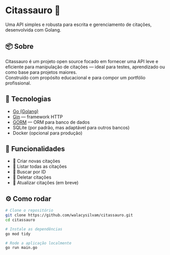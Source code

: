 # Citassauro 🦕

Uma API simples e robusta para escrita e gerenciamento de citações, desenvolvida com Golang.

## 📦 Sobre

Citassauro é um projeto open source focado em fornecer uma API leve e eficiente para manipulação de citações — ideal para testes, aprendizado ou como base para projetos maiores.  
Construído com propósito educacional e para compor um portfólio profissional.

## 🚀 Tecnologias

- [Go (Golang)](https://golang.org/)
- [Gin](https://github.com/gin-gonic/gin) — framework HTTP
- [GORM](https://gorm.io/) — ORM para banco de dados
- SQLite (por padrão, mas adaptável para outros bancos)
- Docker (opcional para produção)

## 🔧 Funcionalidades

- 🔹 Criar novas citações
- 🔹 Listar todas as citações
- 🔹 Buscar por ID
- 🔹 Deletar citações
- 🔹 Atualizar citações (em breve)

## ⚙️ Como rodar

```bash
# Clone o repositório
git clone https://github.com/walacysilvam/citassauro.git
cd citassauro

# Instale as dependências
go mod tidy

# Rode a aplicação localmente
go run main.go